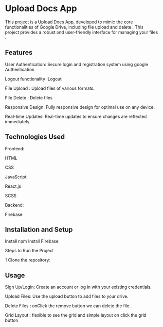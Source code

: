 
# Upload Docs App

This project is a Upload Docs App, developed to mimic the core functionalities of Google Drive, including file upload and delete . This project provides a robust and user-friendly interface for managing your files .



## Features

User Authentication: Secure login and registration system using google Authentication.

Logout functionality :Logout

File Upload : Upload  files of various formats.

File Delete : Delete files 

Responsive Design: Fully responsive design for optimal use on any device.

Real-time Updates: Real-time updates to ensure changes are reflected immediately.
## Technologies Used


Frontend:

HTML

CSS

JavaScript

React.js

SCSS


Backend:

Firebase



## Installation and Setup


Install npm
Install Firebase

Steps to Run the Project

1 Clone the repository:


## Usage

Sign Up/Login: Create an account or log in with your existing credentials.

Upload Files: Use the upload button to add files to your drive.

Delete Files : onClick the remove button we can delete the file .

Grid Layout : flexible to see the grid and simple layout on click the grid button
